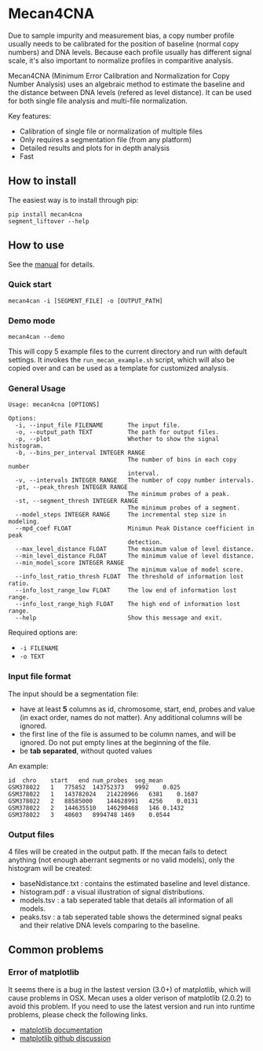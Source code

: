 # Mecan4CNA 
Due to sample impurity and measurement bias, a copy number profile usually needs to be calibrated for the position of baseline (normal copy numbers) and DNA levels. Because each profile usually has different signal scale, it's also important to normalize profiles in comparitive analysis. 

Mecan4CNA (Minimum Error Calibration and Normalization for Copy Number Analysis) uses an algebraic method to estimate the baseline and the distance between DNA levels (refered as level distance). It can be used for both single file analysis and multi-file normalization.
 
Key features:

- Calibration of single file or normalization of multiple files
- Only requires a segmentation file (from any platform)
- Detailed results and plots for in depth analysis
- Fast


## How to install
The easiest way is to install through pip:

```
pip install mecan4cna
segment_liftover --help
```

## How to use
See the [manual](https://github.com/baudisgroup/mecan4cna/blob/master/manual.md) for details.

### Quick start

```
mecan4can -i [SEGMENT_FILE] -o [OUTPUT_PATH]
```

### Demo mode

```
mecan4can --demo
```

This will copy 5 example files to the current directory and run with default settings. It invokes the ```run_mecan_example.sh``` script, which will also be copied over and can be used as a template for customized analysis.

### General Usage
```
Usage: mecan4cna [OPTIONS]

Options:
  -i, --input_file FILENAME       The input file.
  -o, --output_path TEXT          The path for output files.
  -p, --plot                      Whether to show the signal histogram.
  -b, --bins_per_interval INTEGER RANGE
                                  The number of bins in each copy number
                                  interval.
  -v, --intervals INTEGER RANGE   The number of copy number intervals.
  -pt, --peak_thresh INTEGER RANGE
                                  The minimum probes of a peak.
  -st, --segment_thresh INTEGER RANGE
                                  The minimum probes of a segment.
  --model_steps INTEGER RANGE     The incremental step size in modeling.
  --mpd_coef FLOAT                Minimun Peak Distance coefficient in peak
                                  detection.
  --max_level_distance FLOAT      The maximum value of level distance.
  --min_level_distance FLOAT      The minimum value of level distance.
  --min_model_score INTEGER RANGE
                                  The minimum value of model score.
  --info_lost_ratio_thresh FLOAT  The threshold of information lost ratio.
  --info_lost_range_low FLOAT     The low end of information lost range.
  --info_lost_range_high FLOAT    The high end of information lost range.
  --help                          Show this message and exit.
```

Required options are:

- ```-i FILENAME```
- ```-o TEXT```



### Input file format
The input should be a segmentation file:

- have at least **5** columns as id, chromosome, start, end, probes and value (in exact order, names do not matter). Any additional columns will be ignored.
- the first line of the file is assumed to be column names, and will be ignored. Do not put empty lines at the beginning of the file.
- be **tab separated**, without quoted values


An example:

```
id	chro	start	end	num_probes	seg_mean
GSM378022	1	775852	143752373	9992	0.025
GSM378022	1	143782024	214220966	6381	0.1607
GSM378022	2	88585000	144628991	4256	0.0131
GSM378022	2	144635510	146290468	146	0.1432
GSM378022	3	48603	8994748	1469	0.0544
```

### Output files

4 files will be created in the output path. If the mecan fails to detect anything (not enough aberrant segments or no valid models), only the histogram will be created:

- baseNdistance.txt : contains the estimated baseline and level distance.
- histogram.pdf : a visual illustration of signal distributions.
- models.tsv : a tab seperated table that details all information of all models.
- peaks.tsv : a tab seperated table shows the determined signal peaks and their relative DNA levels comparing to the baseline.


## Common problems

### Error of matplotlib

It seems there is a bug in the lastest version (3.0+) of matplotlib, which will cause problems in OSX. Mecan uses a older verison of matplotlib (2.0.2) to avoid this problem. If you need to use the latest version and run into runtime problems, please check the following links.

- [matplotlib documentation](https://matplotlib.org/faq/osx_framework.html)
- [matplotlib github discussion](https://github.com/matplotlib/matplotlib/issues/13414)
